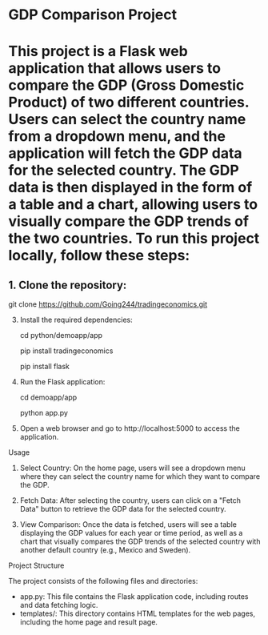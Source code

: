 <h1> GDP Comparison Project<h1>

This project is a Flask web application that allows users to compare the GDP (Gross Domestic Product) of two different countries. Users can select the country name from a dropdown menu, and the application will fetch the GDP data for the selected country. The GDP data is then displayed in the form of a table and a chart, allowing users to visually compare the GDP trends of the two countries.
To run this project locally, follow these steps:

<h2>1. Clone the repository: </h2>

   git clone https://github.com/Going244/tradingeconomics.git
      
   

3. Install the required dependencies:

   cd python/demoapp/app

   pip install tradingeconomics


   pip install flask
   

5. Run the Flask application:

   cd demoapp/app


   python app.py
   

7. Open a web browser and go to http://localhost:5000 to access the application.


 Usage

1. Select Country: On the home page, users will see a dropdown menu where they can select the country name for which they want to compare the GDP.

2. Fetch Data: After selecting the country, users can click on a "Fetch Data" button to retrieve the GDP data for the selected country.

3. View Comparison: Once the data is fetched, users will see a table displaying the GDP values for each year or time period, as well as a chart that visually compares the GDP trends of the selected country with another default country (e.g., Mexico and Sweden).

 Project Structure

The project consists of the following files and directories:

- app.py: This file contains the Flask application code, including routes and data fetching logic.
- templates/: This directory contains HTML templates for the web pages, including the home page and result page.


